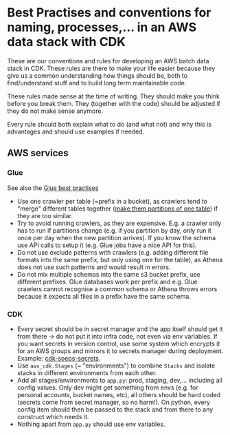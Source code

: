 # Best Practises and conventions for naming, processes,... in an AWS data stack with CDK

These are our conventions and rules for developing an AWS batch data stack in CDK. These rules are there to make your
life easier because they give us a common understanding how things should be, both to find/understand stuff and to build
long term maintainable code.

These rules made sense at the time of writing. They should make you think before you break them. They (together with the
code) should be adjusted if they do not make sense anymore.

Every rule should both explain what to do (and what not) and why this is advantages and should use examples if needed.

## AWS services

### Glue

See also the [Glue best practises](https://docs.aws.amazon.com/athena/latest/ug/glue-best-practices.html)

- Use one crawler per table (=prefix in a bucket), as crawlers tend to "merge" different tables
  together ([make them partitions of one table](https://docs.aws.amazon.com/athena/latest/ug/glue-best-practices.html#schema-crawlers-data-sources))
  if they are too similar.
- Try to avoid running crawlers, as they are expensive. E.g. a crawler only has to run if partitions change (e.g. if you
  partition by day, only run it once per day when the new partition arrives). If you know the schema use API calls to
  setup it (e.g. Glue jobs have a nice API for this).
- Do not use exclude patterns with crawlers (e.g. adding different file formats into the same prefix, but only using one
  for the table), as Athena does not use such patterns and would result in errors.
- Do not mix multiple schemas into the same s3 bucket prefix, use different prefixes. Glue databases work per prefix and
  e.g. Glue crawlers cannot recognise a common schema or Athena throws errors because it expects all files in a prefix
  have the same schema.

### CDK

- Every secret should be in secret manager and the app itself should get it from there -> do not put it into infra code,
  not even via env variables. If you want secrets in version control, use some system which encrypts it for an AWS
  groups and mirrors it to secrets manager during deployment. Example:
  [cdk-soeps-secrets](https://github.com/markussiebert/cdk-sops-secrets).
- Use `aws_cdk.Stages` (~ "environments") to combine `Stacks` and isolate stacks in different environments from each
  other.
- Add all stages/environments to `app.py`: prod, staging, dev,... including all config values. Only dev might get
  something from envs (e.g. for personal accounts, bucket names, etc), all others should be hard
  coded (secrets come from secret manager, so no harm!). On python, every config item should then be passed to the stack
  and from there to any construct which needs it.
- Nothing apart from `app.py` should use env variables.